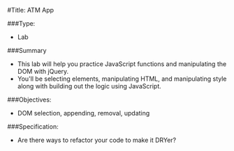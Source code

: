 #Title: ATM App

###Type:
- Lab

###Summary
- This lab will help you practice JavaScript functions and manipulating the DOM with jQuery.
- You'll be selecting elements, manipulating HTML, and manipulating style along
with building out the logic using JavaScript.

###Objectives:
- DOM selection, appending, removal, updating

###Specification:

<!-- * Keep track of the checking and savings balances somewhere -->
<!-- * Add functionality so that a user can deposit money into one of the bank accounts. -->
<!-- * Make sure you are updating the display and manipulating the HTML of the page so a user can see the change. -->
<!-- * Add functionality so that a user can withdraw money from one of the bank accounts. -->
<!-- * Make sure you are updating the display and manipulating the HTML of the page so a user can see the change. -->
<!-- * Make sure the balance in an account can't go negative. If a user tries to withdraw more money than exists in the account, ignore the transaction. -->
<!-- * When the balance of the bank account is $0 the background of that bank account should be red. It should be gray when there is money in the account. -->
<!-- * What happens when the user wants to withdraw more money from the checking
account than is in the account? These accounts have overdraft protection, so if
a withdrawal can be covered by the balances in both accounts, take the checking
balance down to $0 and take the rest of the withdrawal from the savings account.
If the withdrawal amount is more than the combined account balance, ignore it. -->
<!-- * Make sure there is overdraft protection going both ways. -->
* Are there ways to refactor your code to make it DRYer?
